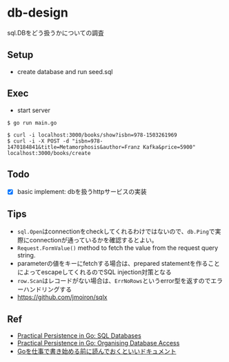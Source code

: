# db-design
sql.DBをどう扱うかについての調査

## Setup
- create database and run seed.sql

## Exec
- start server

```
$ go run main.go

$ curl -i localhost:3000/books/show?isbn=978-1503261969
$ curl -i -X POST -d "isbn=978-1470184841&title=Metamorphosis&author=Franz Kafka&price=5900" localhost:3000/books/create

```

## Todo
- [x] basic implement: dbを扱うhttpサービスの実装


## Tips
- `sql.Open`はconnectionをcheckしてくれるわけではないので、`db.Ping`で実際にconnectionが通っているかを確認するとよい。
- `Request.FormValue()` method to fetch the value from the request query string.
- parameterの値をキーにfetchする場合は、prepared statementを作ることによってescapeしてくれるのでSQL injection対策となる
- `row.Scan`はレコードがない場合は、`ErrNoRows`というerror型を返すのでエラーハンドリングする
- https://github.com/jmoiron/sqlx

## Ref
- [Practical Persistence in Go: SQL Databases](https://www.alexedwards.net/blog/practical-persistence-sql)
- [Practical Persistence in Go: Organising Database Access](https://www.alexedwards.net/blog/organising-database-access)
- [Goを仕事で書き始める前に読んでおくといいドキュメント](https://qiita.com/Khigashiguchi/items/086947e93f565e755996)